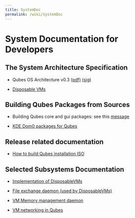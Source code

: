 ```yaml
---
title: SystemDoc
permalink: /wiki/SystemDoc
---
```


System Documentation for Developers
===================================

The System Architecture Specification
-------------------------------------

-   Qubes OS Architecture v0.3 [​(pdf)](http://www.qubes-os.org/files/doc/arch-spec-0.3.pdf) [​(sig)](http://www.qubes-os.org/files/doc/arch-spec-0.3.pdf.sig)

-   [​Disposable VMs](http://theinvisiblethings.blogspot.com/2010/06/disposable-vms.html)

Building Qubes Packages from Sources
------------------------------------

-   Building Qubes core and gui packages: see this [​message](https://groups.google.com/group/qubes-devel/browse_thread/thread/710f725713cc7e8a#)

-   [KDE Dom0 packages for Qubes](/wiki/KdeDom0)

Release related documentation
-----------------------------

-   [How to build Qubes installation ISO](/wiki/InstallationIsoBuilding)

Selected Subsystems Documentation
---------------------------------

-   [Implementation of DisposableVMs](/wiki/DVMimpl)

-   [File exchange daemon (used by DisposableVMs)](/wiki/Qfileexchgd)

-   [VM Memory management daemon](/wiki/Qmemman)

-   [VM networking in Qubes](/wiki/QubesNet)

